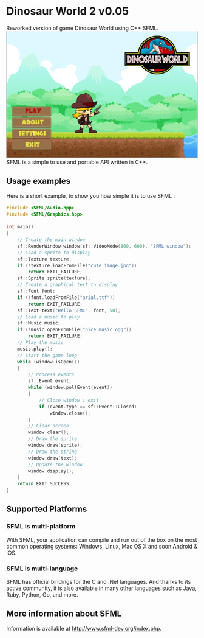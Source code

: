 # Dinosaur World 2 v0.05
Reworked version of game Dinosaur World using C++ SFML.
![screenshot of sample](https://github.com/dima-shm/Dinosaur-World-2/blob/master/Preview.png)
SFML is a simple to use and portable API written in C++.

## Usage examples
Here is a short example, to show you how simple it is to use SFML :
```C++
#include <SFML/Audio.hpp>
#include <SFML/Graphics.hpp>

int main()
{
    // Create the main window
    sf::RenderWindow window(sf::VideoMode(800, 600), "SFML window");
    // Load a sprite to display
    sf::Texture texture;
    if (!texture.loadFromFile("cute_image.jpg"))
        return EXIT_FAILURE;
    sf::Sprite sprite(texture);
    // Create a graphical text to display
    sf::Font font;
    if (!font.loadFromFile("arial.ttf"))
        return EXIT_FAILURE;
    sf::Text text("Hello SFML", font, 50);
    // Load a music to play
    sf::Music music;
    if (!music.openFromFile("nice_music.ogg"))
        return EXIT_FAILURE;
    // Play the music
    music.play();
    // Start the game loop
    while (window.isOpen())
    {
        // Process events
        sf::Event event;
        while (window.pollEvent(event))
        {
            // Close window : exit
            if (event.type == sf::Event::Closed)
                window.close();
        }
        // Clear screen
        window.clear();
        // Draw the sprite
        window.draw(sprite);
        // Draw the string
        window.draw(text);
        // Update the window
        window.display();
    }
    return EXIT_SUCCESS;
}
```

## Supported Platforms
### SFML is multi-platform
With SFML, your application can compile and run out of the box on the most common operating systems: Windows, Linux, Mac OS X and soon Android & iOS.
### SFML is multi-language
SFML has official bindings for the C and .Net languages. And thanks to its active community, it is also available in many other languages such as Java, Ruby, Python, Go, and more.

## More information about SFML
Information is available at http://www.sfml-dev.org/index.php.